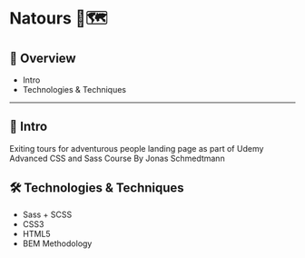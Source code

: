 # Natours 🌴🗺️

## 📢 Overview

- Intro
- Technologies & Techniques

---

## 🔎 Intro

Exiting tours for adventurous people landing page as part of Udemy Advanced CSS and Sass Course By Jonas Schmedtmann

## 🛠️ Technologies & Techniques

- Sass + SCSS
- CSS3
- HTML5
- BEM Methodology
